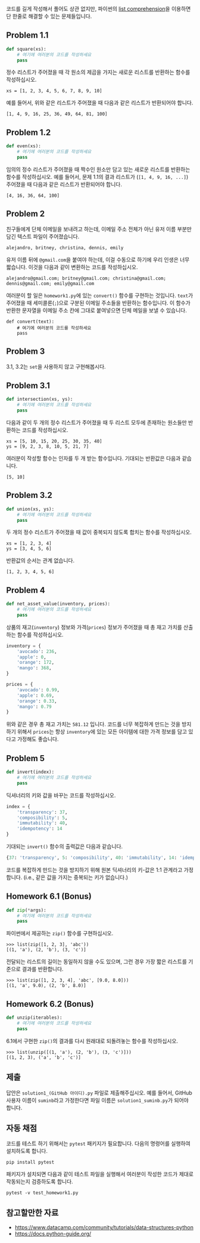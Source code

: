 코드를 길게 작성해서 풀어도 상관 없지만, 파이썬의 [list comprehension](https://www.programiz.com/python-programming/list-comprehension)을 이용하면 단 한줄로 해결할 수 있는 문제들입니다.

## Problem 1.1

```python
def square(xs):
    # 여기에 여러분의 코드를 작성하세요
    pass
```

정수 리스트가 주어졌을 때 각 원소의 제곱을 가지는 새로운 리스트를 반환하는 함수를 작성하십시오.

    xs = [1, 2, 3, 4, 5, 6, 7, 8, 9, 10]

예를 들어서, 위와 같은 리스트가 주어졌을 때 다음과 같은 리스트가 반환되어야 합니다.

    [1, 4, 9, 16, 25, 36, 49, 64, 81, 100]

## Problem 1.2

```python
def even(xs):
    # 여기에 여러분의 코드를 작성하세요
    pass
```

임의의 정수 리스트가 주어졌을 때 짝수인 원소만 담고 있는 새로운 리스트를 반환하는 함수를 작성하십시오. 예를 들어서, 문제 1.1의 결과 리스트가 (`[1, 4, 9, 16, ...]`) 주어졌을 때 다음과 같은 리스트가 반환되어야 합니다.

    [4, 16, 36, 64, 100]

## Problem 2

친구들에게 단체 이메일을 보내려고 하는데, 이메일 주소 전체가 아닌 유저 이름 부분만 담긴 텍스트 파일이 주어졌습니다.

    alejandro, britney, christina, dennis, emily

유저 이름 뒤에 `@gmail.com`을 붙여야 하는데, 이걸 수동으로 하기에 우리 인생은 너무 짧습니다. 이것을 다음과 같이 변환하는 코드를 작성하십시오.

    alejandro@gmail.com; britney@gmail.com; christina@gmail.com; dennis@gmail.com; emily@gmail.com

여러분이 할 일은 `homework1.py`에 있는 `convert()` 함수를 구현하는 것입니다. `text`가 주어졌을 때 세미콜론(`;`)으로 구분된 이메일 주소들을 반환하는 함수입니다. 이 함수가 반환한 문자열을 이메일 주소 칸에 그대로 붙여넣으면 단체 메일을 보낼 수 있습니다.

```
def convert(text):
    # 여기에 여러분의 코드를 작성하세요
    pass
```

## Problem 3

3.1, 3.2는 `set`을 사용하지 않고 구현해봅시다.

## Problem 3.1

```python
def intersection(xs, ys):
    # 여기에 여러분의 코드를 작성하세요
    pass
```

다음과 같이 두 개의 정수 리스트가 주어졌을 때 두 리스트 모두에 존재하는 원소들만 반환하는 코드를 작성하십시오.

    xs = [5, 10, 15, 20, 25, 30, 35, 40]
    ys = [9, 2, 3, 8, 10, 5, 21, 7]

여러분이 작성할 함수는 인자를 두 개 받는 함수입니다. 기대되는 반환값은 다음과 같습니다.

    [5, 10]

## Problem 3.2

```python
def union(xs, ys):
    # 여기에 여러분의 코드를 작성하세요
    pass
```

두 개의 정수 리스트가 주어졌을 때 값이 중복되지 않도록 합치는 함수를 작성하십시오.

    xs = [1, 2, 3, 4]
    ys = [3, 4, 5, 6]

반환값의 순서는 관계 없습니다.

    [1, 2, 3, 4, 5, 6]

## Problem 4

```python
def net_asset_value(inventory, prices):
    # 여기에 여러분의 코드를 작성하세요
    pass
```

상품의 재고(`inventory`) 정보와 가격(`prices`) 정보가 주어졌을 때 총 재고 가치를 산출하는 함수를 작성하십시오.

```python
inventory = {
    'avocado': 236,
    'apple': 0,
    'orange': 172,
    'mango': 368,
}

prices = {
    'avocado': 0.99,
    'apple': 0.69,
    'orange': 0.33,
    'mango': 0.79
}
```

위와 같은 경우 총 재고 가치는 `581.12` 입니다. 코드를 너무 복잡하게 만드는 것을 방지하기 위해서 `prices`는 항상 `inventory`에 있는 모든 아이템에 대한 가격 정보를 담고 있다고 가정해도 좋습니다.

## Problem 5

```python
def invert(index):
    # 여기에 여러분의 코드를 작성하세요
    pass
```

딕셔너리의 키와 값을 바꾸는 코드를 작성하십시오.

```python
index = {
    'transparency': 37,
    'composibility': 5,
    'immutability': 40,
    'idempotency': 14
}
```

기대되는 `invert()` 함수의 출력값은 다음과 같습니다.

```python
{37: 'transparency', 5: 'composibility', 40: 'immutability', 14: 'idempotency'}
```

코드를 복잡하게 만드는 것을 방지하기 위해 원본 딕셔너리의 키-값은 1:1 관계라고 가정합니다. (i.e., 같은 값을 가지는 중복되는 키가 없습니다.)

## Homework 6.1 (Bonus)

```python
def zip(*args):
    # 여기에 여러분의 코드를 작성하세요
    pass
```

파이썬에서 제공하는 `zip()` 함수를 구현하십시오.

    >>> list(zip([1, 2, 3], 'abc'))
    [(1, 'a'), (2, 'b'), (3, 'c')]

전달되는 리스트의 길이는 동일하지 않을 수도 있으며, 그런 경우 가장 짧은 리스트를 기준으로 결과를 반환합니다.

    >>> list(zip([1, 2, 3, 4], 'abc', [9.0, 8.0]))
    [(1, 'a', 9.0), (2, 'b', 8.0)]

## Homework 6.2 (Bonus)

```python
def unzip(iterables):
    # 여기에 여러분의 코드를 작성하세요
    pass
```

6.1에서 구현한 `zip()`의 결과를 다시 원래대로 되돌려놓는 함수를 작성하십시오.

    >>> list(unzip([(1, 'a'), (2, 'b'), (3, 'c')]))
    [(1, 2, 3), ('a', 'b', 'c')]

## 제출

답안은 `solution1_(GitHub 아이디).py` 파일로 제출해주십시오. 예를 들어서, GitHub 사용자 이름이 `suminb`라고 가정한다면 파일 이름은 `solution1_suminb.py`가 되어야 합니다.

## 자동 채점

코드를 테스트 하기 위해서는 `pytest` 패키지가 필요합니다. 다음의 명령어를 실행하여 설치하도록 합니다.

    pip install pytest

패키지가 설치되면 다음과 같이 테스트 파일을 실행해서 여러분이 작성한 코드가 제대로 작동되는지 검증하도록 합니다.

    pytest -v test_homework1.py

## 참고할만한 자료

- https://www.datacamp.com/community/tutorials/data-structures-python
- https://docs.python-guide.org/